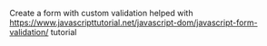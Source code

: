 Create a form with custom validation helped with https://www.javascripttutorial.net/javascript-dom/javascript-form-validation/ tutorial
